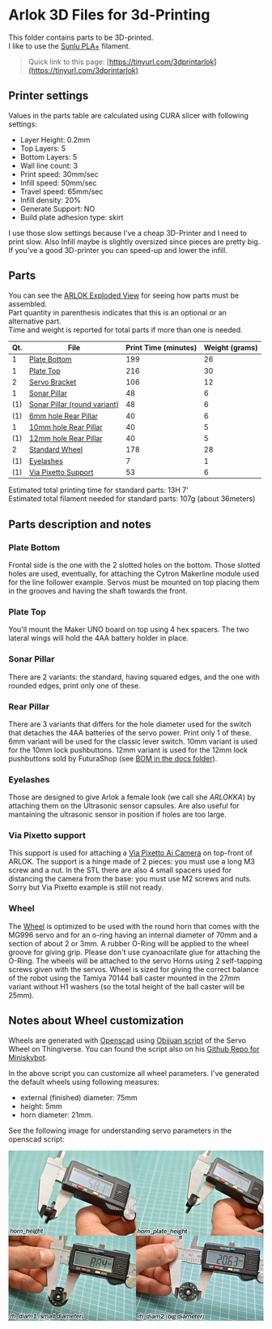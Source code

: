 # Arlok 3D Files for 3d-Printing 
This folder contains parts to be 3D-printed.  
I like to use the [Sunlu PLA+](https://amzn.to/3aG5V7i) filament.  
> Quick link to this page: [https://tinyurl.com/3dprintarlok](https://tinyurl.com/3dprintarlok)  

## Printer settings
Values in the parts table are calculated using CURA slicer with following settings:

- Layer Height: 0.2mm
- Top Layers: 5
- Bottom Layers: 5
- Wall line count: 3
- Print speed: 30mm/sec
- Infill speed: 50mm/sec
- Travel speed: 65mm/sec
- Infill density: 20%
- Generate Support: NO
- Build plate adhesion type: skirt

I use those slow settings because I've a cheap 3D-Printer and I need to print slow. Also Infill maybe is slightly oversized since pieces are pretty big. If you've a good 3D-printer you can speed-up and lower the infill.

## Parts
You can see the [ARLOK Exploded View](../media/arlok_3d_exploded.stl) for seeing how parts must be assembled.  
Part quantity in parenthesis indicates that this is an optional or an alternative part.  
Time and weight is reported for total parts if more than one is needed.

| Qt. | File                                                           | Print Time (minutes) | Weight (grams)| 
|-----|----------------------------------------------------------------|----------------------|---------------|
|  1  | [Plate Bottom](arlok_plate_bottom.stl)                         | 199 | 26 |
|  1  | [Plate Top](arlok_plate_top.stl)                               | 216 | 30 |
|  2  | [Servo Bracket](arlok_servo_bracket.stl)                       | 106 | 12 |
|  1  | [Sonar Pillar](arlok_pillar_sonar.stl)                         |  48 |  6 |
| (1) | [Sonar Pillar (round variant)](arlok_pillar_sonar_rounded.stl) |  48 |  6 |
| (1) | [6mm hole Rear Pillar](arlok_pillar_hole_06.stl)               |  40 |  6 | 
|  1  | [10mm hole Rear Pillar](arlok_pillar_hole_10.stl)              |  40 |  5 | 
| (1) | [12mm hole Rear Pillar](arlok_pillar_hole_12.stl)              |  40 |  5 | 
|  2  | [Standard Wheel](arlok_wheel.stl)                              | 178 | 28 | 
| (1) | [Eyelashes](arlok_eyelashes.stl)                               |   7 |  1 | 
| (1) | [Via Pixetto Support](arlok_via_pixetto_support.stl)           |  53 |  6 | 

Estimated total printing time for standard parts: 13H 7'  
Estimated total filament needed for standard parts: 107g (about 36meters)

## Parts description and notes

### Plate Bottom
Frontal side is the one with the 2 slotted holes on the bottom. Those slotted holes are used, eventually, for attaching the Cytron Makerline module used for the line follower example. Servos must be mounted on top placing them in the grooves and having the shaft towards the front.

### Plate Top
You'll mount the Maker UNO board on top using 4 hex spacers. The two lateral wings will hold the 4AA battery holder in place.

### Sonar Pillar
There are 2 variants: the standard, having squared edges, and the one with rounded edges, print only one of these.

### Rear Pillar
There are 3 variants that differs for the hole diameter used for the switch that detaches the 4AA batteries of the servo power. Print only 1 of these. 6mm variant will be used for the classic lever switch. 10mm variant is used for the 10mm lock pushbuttons. 12mm variant is used for the 12mm lock pushbuttons sold by FuturaShop (see [BOM in the docs folder](../docs/BOM.md)).

### Eyelashes
Those are designed to give Arlok a female look (we call she _ARLOKKA_) by attaching them on the Ultrasonic sensor capsules. Are also useful for mantaining the ultrasonic sensor in position if holes are too large.

### Via Pixetto support
This support is used for attaching a [Via Pixetto Ai Camera](https://pixetto.ai/) on top-front of ARLOK. The support is a hinge made of 2 pieces: you must use a long M3 screw and a nut. In the STL there are also 4 small spacers used for distancing the camera from the base: you must use M2 screws and nuts. Sorry but Via Pixetto example is still not ready.

### Wheel
The [Wheel](arlok_wheel.stl) is optimized to be used with the round horn that comes with the MG996 servo and for an o-ring having an internal diameter of 70mm and a section of about 2 or 3mm. A rubber O-Ring will be applied to the wheel groove for giving grip. Please don't use cyanoacrilate glue for attaching the O-Ring. The wheels will be attached to the servo Horns using 2 self-tapping screws given with the servos. Wheel is sized for giving the correct balance of the robot using the Tamiya 70144 ball caster mounted in the 27mm variant without H1 washers (so the total height of the ball caster will be 25mm).

## Notes about Wheel customization
Wheels are generated with [Openscad](https://www.openscad.org/) using [Obijuan script](https://www.thingiverse.com/thing:19940) of the Servo Wheel on Thingiverse. You can found the script also on his [Github Repo for Miniskybot](https://github.com/Obijuan/Miniskybot/). 

In the above script you can customize all wheel parameters. I've generated the default wheels using following measures:  
- external (finished) diameter: 75mm
- height: 5mm
- horn diameter: 21mm. 

See the following image for understanding servo parameters in the openscad script:  

![Servo Horn measures](../media/servo_horn_measures.jpg)